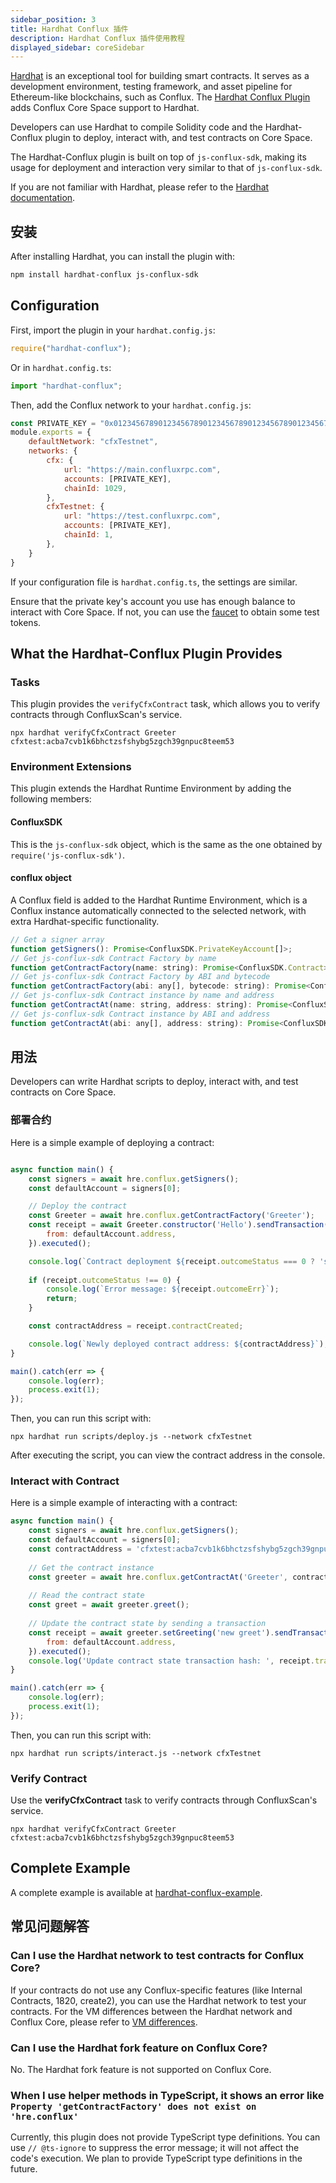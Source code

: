 ```yaml
---
sidebar_position: 3
title: Hardhat Conflux 插件
description: Hardhat Conflux 插件使用教程
displayed_sidebar: coreSidebar
---
```


[Hardhat](https://hardhat.org/) is an exceptional tool for building smart contracts. It serves as a development environment, testing framework, and asset pipeline for Ethereum-like blockchains, such as Conflux. The [Hardhat Conflux Plugin](https://github.com/conflux-chain/hardhat-conflux) adds Conflux Core Space support to Hardhat.

Developers can use Hardhat to compile Solidity code and the Hardhat-Conflux plugin to deploy, interact with, and test contracts on Core Space.

The Hardhat-Conflux plugin is built on top of `js-conflux-sdk`, making its usage for deployment and interaction very similar to that of `js-conflux-sdk`.

If you are not familiar with Hardhat, please refer to the [Hardhat documentation](https://hardhat.org/getting-started/).

## 安装

After installing Hardhat, you can install the plugin with:

```bash
npm install hardhat-conflux js-conflux-sdk
```

## Configuration

First, import the plugin in your `hardhat.config.js`:

```js
require("hardhat-conflux");
```

Or in `hardhat.config.ts`:

```ts
import "hardhat-conflux";
```

Then, add the Conflux network to your `hardhat.config.js`:

```js
const PRIVATE_KEY = "0x0123456789012345678901234567890123456789012345678901234567890123"; // replace with your private key
module.exports = {
    defaultNetwork: "cfxTestnet",
    networks: {
        cfx: {
            url: "https://main.confluxrpc.com",
            accounts: [PRIVATE_KEY],
            chainId: 1029,
        },
        cfxTestnet: {
            url: "https://test.confluxrpc.com",
            accounts: [PRIVATE_KEY],
            chainId: 1,
        },
    }
}
```

If your configuration file is `hardhat.config.ts`, the settings are similar.

Ensure that the private key's account you use has enough balance to interact with Core Space. If not, you can use the [faucet](https://faucet.confluxnetwork.org/) to obtain some test tokens.

## What the Hardhat-Conflux Plugin Provides

### Tasks

This plugin provides the `verifyCfxContract` task, which allows you to verify contracts through ConfluxScan's service.

```shell
npx hardhat verifyCfxContract Greeter cfxtest:acba7cvb1k6bhctzsfshybg5zgch39gnpuc8teem53
```

### Environment Extensions

This plugin extends the Hardhat Runtime Environment by adding the following members:

#### ConfluxSDK

This is the `js-conflux-sdk` object, which is the same as the one obtained by `require('js-conflux-sdk')`.

#### conflux object

A Conflux field is added to the Hardhat Runtime Environment, which is a Conflux instance automatically connected to the selected network, with extra Hardhat-specific functionality.

```js
// Get a signer array
function getSigners(): Promise<ConfluxSDK.PrivateKeyAccount[]>;
// Get js-conflux-sdk Contract Factory by name
function getContractFactory(name: string): Promise<ConfluxSDK.Contract>;
// Get js-conflux-sdk Contract Factory by ABI and bytecode
function getContractFactory(abi: any[], bytecode: string): Promise<ConfluxSDK.Contract>;
// Get js-conflux-sdk Contract instance by name and address
function getContractAt(name: string, address: string): Promise<ConfluxSDK.Contract>;
// Get js-conflux-sdk Contract instance by ABI and address
function getContractAt(abi: any[], address: string): Promise<ConfluxSDK.Contract>;
```

## 用法

Developers can write Hardhat scripts to deploy, interact with, and test contracts on Core Space.

### 部署合约

Here is a simple example of deploying a contract:

```js

async function main() {
    const signers = await hre.conflux.getSigners();
    const defaultAccount = signers[0];

    // Deploy the contract
    const Greeter = await hre.conflux.getContractFactory('Greeter');
    const receipt = await Greeter.constructor('Hello').sendTransaction({
        from: defaultAccount.address,
    }).executed();

    console.log(`Contract deployment ${receipt.outcomeStatus === 0 ? 'succeeded' : 'failed'}`);
    
    if (receipt.outcomeStatus !== 0) {
        console.log(`Error message: ${receipt.outcomeErr}`);
        return;
    }

    const contractAddress = receipt.contractCreated;

    console.log(`Newly deployed contract address: ${contractAddress}`);
}

main().catch(err => {
    console.log(err);
    process.exit(1);
});
```

Then, you can run this script with:

```shell
npx hardhat run scripts/deploy.js --network cfxTestnet
```

After executing the script, you can view the contract address in the console.

### Interact with Contract

Here is a simple example of interacting with a contract:

```js
async function main() {
    const signers = await hre.conflux.getSigners();
    const defaultAccount = signers[0];
    const contractAddress = 'cfxtest:acba7cvb1k6bhctzsfshybg5zgch39gnpuc8teem53'; // replace with your contract address
    
    // Get the contract instance
    const greeter = await hre.conflux.getContractAt('Greeter', contractAddress);
    
    // Read the contract state
    const greet = await greeter.greet();
    
    // Update the contract state by sending a transaction
    const receipt = await greeter.setGreeting('new greet').sendTransaction({
        from: defaultAccount.address,
    }).executed();
    console.log('Update contract state transaction hash: ', receipt.transactionHash);
}

main().catch(err => {
    console.log(err);
    process.exit(1);
});
```

Then, you can run this script with:

```shell
npx hardhat run scripts/interact.js --network cfxTestnet
```

### Verify Contract

Use the **verifyCfxContract** task to verify contracts through ConfluxScan's service.

```shell
npx hardhat verifyCfxContract Greeter cfxtest:acba7cvb1k6bhctzsfshybg5zgch39gnpuc8teem53
```

## Complete Example

A complete example is available at [hardhat-conflux-example](https://github.com/Conflux-Chain/hardhat-conflux-example).

## 常见问题解答

### Can I use the Hardhat network to test contracts for Conflux Core?

If your contracts do not use any Conflux-specific features (like Internal Contracts, 1820, create2), you can use the Hardhat network to test your contracts. For the VM differences between the Hardhat network and Conflux Core, please refer to [VM differences](../core-space-basics/vm-difference.md).

### Can I use the Hardhat fork feature on Conflux Core?

No. The Hardhat fork feature is not supported on Conflux Core.

### When I use helper methods in TypeScript, it shows an error like `Property 'getContractFactory' does not exist on 'hre.conflux'`

Currently, this plugin does not provide TypeScript type definitions. You can use `// @ts-ignore` to suppress the error message; it will not affect the code's execution. We plan to provide TypeScript type definitions in the future.
